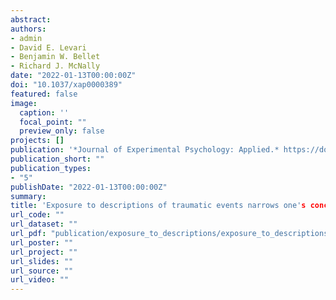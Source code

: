 ```yaml
---
abstract: 
authors:
- admin
- David E. Levari
- Benjamin W. Bellet
- Richard J. McNally
date: "2022-01-13T00:00:00Z"
doi: "10.1037/xap0000389"
featured: false
image:
  caption: ''
  focal_point: ""
  preview_only: false
projects: []
publication: '*Journal of Experimental Psychology: Applied.* https://doi.org/10.1037/xap0000389'
publication_short: ""
publication_types:
- "5"
publishDate: "2022-01-13T00:00:00Z"
summary: 
title: 'Exposure to descriptions of traumatic events narrows one's concept of trauma'
url_code: ""
url_dataset: ""
url_pdf: "publication/exposure_to_descriptions/exposure_to_descriptions.pdf"
url_poster: ""
url_project: ""
url_slides: ""
url_source: ""
url_video: ""
---
```


